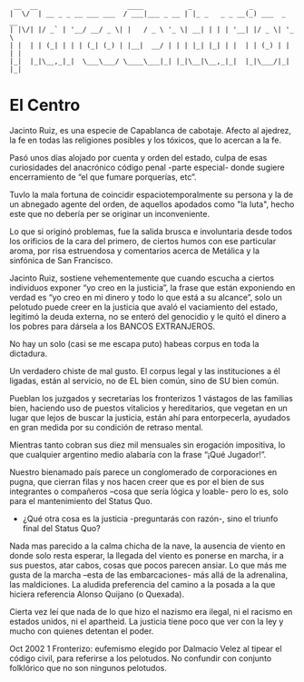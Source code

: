 ```
 __  __                      ____           _              _             
|  \/  | __ _ _ __ ___ ___  / ___|___ _ __ | |_ _   _ _ __(_) ___  _ __  
| |\/| |/ _` | '__/ __/ _ \| |   / _ \ '_ \| __| | | | '__| |/ _ \| '_ \ 
| |  | | (_| | | | (_| (_) | |__|  __/ | | | |_| |_| | |  | | (_) | | | |
|_|  |_|\__,_|_|  \___\___/ \____\___|_| |_|\__|\__,_|_|  |_|\___/|_| |_|
```

# El Centro

Jacinto Ruiz, es una especie de Capablanca de cabotaje.  Afecto al ajedrez, la fe en todas las religiones posibles y los tóxicos, que lo acercan a la fe.

Pasó unos días alojado por cuenta y orden del estado, culpa de esas curiosidades del anacrónico código penal -parte especial- donde sugiere encerramiento de “el que fumare porquerías, etc”. 

Tuvlo la mala fortuna de coincidir espaciotemporalmente su persona y la de un abnegado agente del orden, de aquellos apodados como "la Iuta",  hecho este que no debería per se originar un inconveniente. 

Lo que si originó problemas, fue la salida brusca e involuntaria desde todos los orificios de la cara del primero, de ciertos humos con ese particular aroma, por risa estruendosa y comentarios acerca de Metálica y la sinfónica de San Francisco.

Jacinto Ruiz, sostiene vehementemente que cuando escucha a ciertos individuos exponer “yo creo en la justicia”, la frase que están exponiendo en verdad es “yo creo en mi dinero y todo lo que está a su alcance”, solo un pelotudo puede creer en la justicia que avaló el vaciamiento del estado, legitimó la deuda externa, no se enteró del genocidio y le quitó el dinero a los pobres para dársela a los BANCOS EXTRANJEROS. 

No hay un solo (casi se me escapa puto) habeas corpus en toda la dictadura.

Un verdadero chiste de mal gusto. El corpus legal y las instituciones a él ligadas, están al servicio, no de EL bien común, sino de SU bien común. 

Pueblan los juzgados y secretarías los fronterizos 1 vástagos de las familias bien, haciendo uso de puestos vitalicios y hereditarios, que vegetan en un lugar que lejos de buscar la justicia, están ahí para entorpecerla, ayudados en gran medida por su condición de retraso mental. 

Mientras tanto cobran sus diez mil mensuales sin erogación impositiva, lo que cualquier argentino medio alabaría con la frase “¡Qué Jugador!”. 

Nuestro bienamado país parece un conglomerado de corporaciones en pugna, que cierran filas y nos hacen creer que es por el bien de sus integrantes o compañeros –cosa que sería lógica y loable- pero lo es, solo para el mantenimiento del Status Quo. 

- ¿Qué otra cosa es la justicia -preguntarás con razón-, sino el triunfo final del Status Quo? 

Nada mas parecido a la calma chicha de la nave, la ausencia de viento en donde solo resta esperar, la llegada del viento es ponerse en marcha, ir a sus puestos, atar cabos, cosas que pocos parecen ansiar. Lo que más me gusta de la marcha –esta de las embarcaciones- más allá de la adrenalina, las maldiciones. La aludida preferencia del camino a la posada a la que hiciera referencia Alonso Quijano (o Quexada).

Cierta vez leí que nada de lo que hizo el nazismo era ilegal, ni el racismo en estados unidos, ni el apartheid.  La justicia tiene poco que ver con la ley y mucho con quienes detentan el poder.

Oct 2002 
1 Fronterizo: eufemismo elegido por Dalmacio Velez al tipear el código civil, para referirse a los pelotudos. No confundir con conjunto folklórico que no son ningunos pelotudos.

